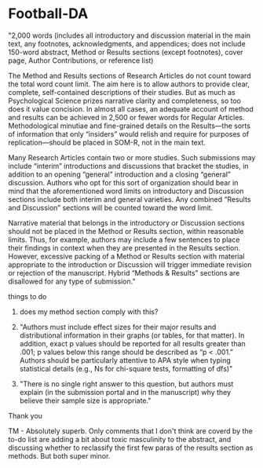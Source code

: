 # Football-DA
 "2,000 words (includes all introductory and discussion material in the main text, any footnotes, acknowledgments, and appendices; does not include 150-word abstract, Method or Results sections (except footnotes), cover page, Author Contributions, or reference list)

The Method and Results sections of Research Articles do not count toward the total word count limit. The aim here is to allow authors to provide clear, complete, self-contained descriptions of their studies. But as much as Psychological Science prizes narrative clarity and completeness, so too does it value concision. In almost all cases, an adequate account of method and results can be achieved in 2,500 or fewer words for Regular Articles. Methodological minutiae and fine-grained details on the Results—the sorts of information that only “insiders” would relish and require for purposes of replication—should be placed in SOM-R, not in the main text.

Many Research Articles contain two or more studies. Such submissions may include “interim” introductions and discussions that bracket the studies, in addition to an opening “general” introduction and a closing “general” discussion. Authors who opt for this sort of organization should bear in mind that the aforementioned word limits on introductory and Discussion sections include both interim and general varieties. Any combined “Results and Discussion” sections will be counted toward the word limit.

Narrative material that belongs in the introductory or Discussion sections should not be placed in the Method or Results section, within reasonable limits. Thus, for example, authors may include a few sentences to place their findings in context when they are presented in the Results section. However, excessive packing of a Method or Results section with material appropriate to the introduction or Discussion will trigger immediate revision or rejection of the manuscript. Hybrid “Methods & Results” sections are disallowed for any type of submission."

things to do
1) does my method section comply with this?

2) "Authors must include effect sizes for their major results and distributional information in their graphs (or tables, for that matter).  In addition, exact p values should be reported for all results greater than .001; p values below this range should be described as “p < .001.” Authors should be particularly attentive to APA style when typing statistical details (e.g., Ns for chi-square tests, formatting of dfs)"

3) "There is no single right answer to this question, but authors must explain (in the submission portal and in the manuscript) why they believe their sample size is appropriate."

Thank you

TM - Absolutely superb. Only comments that I don't think are coverd by the to-do list are adding a bit about toxic masculinity to the abstract, and discussing whether to reclassify the first few paras of the results section as methods. But both super minor.